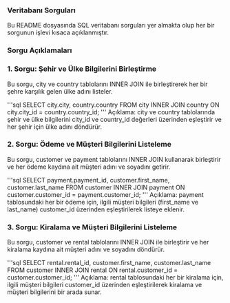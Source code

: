### Veritabanı Sorguları
Bu README dosyasında SQL veritabanı sorguları yer almakta olup her bir sorgunun işlevi kısaca açıklanmıştır.

### Sorgu Açıklamaları
### 1. Sorgu: Şehir ve Ülke Bilgilerini Birleştirme
Bu sorgu, city ve country tablolarını INNER JOIN ile birleştirerek her bir şehre karşılık gelen ülke adını listeler.

'''sql
SELECT city.city, country.country 
FROM city
INNER JOIN country ON city.city_id = country.country_id;
'''
Açıklama: city ve country tablolarında şehir ve ülke bilgilerini city_id ve country_id değerleri üzerinden eşleştirir ve her şehir için ülke adını döndürür.

### 2. Sorgu: Ödeme ve Müşteri Bilgilerini Listeleme
Bu sorgu, customer ve payment tablolarını INNER JOIN kullanarak birleştirir ve her ödeme kaydına ait müşteri adını ve soyadını getirir.

'''sql
SELECT payment.payment_id, customer.first_name, customer.last_name
FROM customer
INNER JOIN payment ON customer.customer_id = payment.customer_id;
'''
Açıklama: payment tablosundaki her bir ödeme için, ilgili müşteri bilgileri (first_name ve last_name) customer_id üzerinden eşleştirilerek listeye eklenir.

### 3. Sorgu: Kiralama ve Müşteri Bilgilerini Listeleme
Bu sorgu, customer ve rental tablolarını INNER JOIN ile birleştirir ve her kiralama kaydına ait müşteri adını ve soyadını döndürür.

'''sql
SELECT rental.rental_id, customer.first_name, customer.last_name 
FROM customer
INNER JOIN rental ON rental.customer_id = customer.customer_id;
'''
Açıklama: rental tablosundaki her bir kiralama için, ilgili müşteri bilgileri customer_id üzerinden eşleştirilerek kiralama ve müşteri bilgilerini bir arada sunar.

